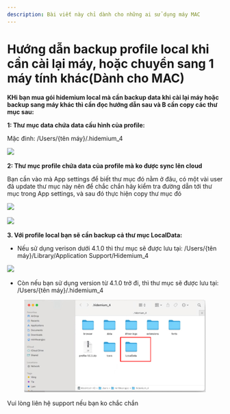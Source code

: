 ```yaml
---
description: Bài viết này chỉ dành cho những ai sử dụng máy MAC
---
```


# Hướng dẫn backup profile local khi cần cài lại máy, hoặc chuyển sang 1 máy tính khác(Dành cho MAC)

**KHi bạn mua gói hidemium local mà cần backup data khi cài lại máy hoặc backup sang máy khác thì cần đọc hướng dẫn sau và B cần copy các thư mục sau:**

**1: Thư mục data chứa data cấu hình của profile:**&#x20;

Mặc đinh: /Users/{tên máy}/.hidemium\_4

![](http://education.hidemium.io/wp-content/uploads/2025/06/Screenshot_5-1.png)

&#x20;

**2: Thư mục profile chứa data của profile mà ko được sync lên cloud**

Bạn cần vào mà App settings để biết thư mục đó nằm ở đâu, có một vài user đã update thư mục này nên để chắc chắn hãy kiểm tra đường dẫn tới thư mục trong App settings, và sau đó thực hiện copy thư mục đó

![](http://education.hidemium.io/wp-content/uploads/2025/06/Screenshot_2-2.png)

&#x20;

![](http://education.hidemium.io/wp-content/uploads/2025/06/Screenshot_3-1.png)

&#x20;

**3. Với profile local bạn sẽ cần backup cả thư mục LocalData:**

* Nếu sử dụng verison dưới 4.1.0 thì thư mục sẽ được lưu tại: /Users/{tên máy}/Library/Application Support/Hidemium\_4

&#x20;

![](http://education.hidemium.io/wp-content/uploads/2025/06/Screenshot_4-1.png)



* Còn nếu bạn sử dụng version từ 4.1.0 trở đi, thì thư mục sẽ được lưu tại:  /Users/{tên máy}/.hidemium\_4

<figure><img src="../../.gitbook/assets/image (11).png" alt=""><figcaption></figcaption></figure>





Vui lòng liên hệ support nếu bạn ko chắc chắn
